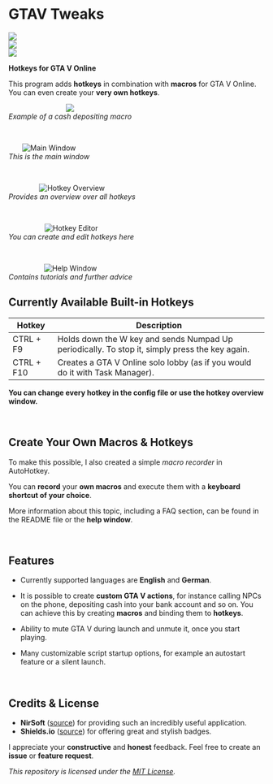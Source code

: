 # **GTAV Tweaks**

<p align="left">
        <a href="https://github.com/LeoTN/gtav-tweaks/releases/latest" style="text-decoration: none;"><img src="https://img.shields.io/github/v/release/LeoTN/gtav-tweaks?sort=semver&display_name=release&style=for-the-badge&logo=Rocket&logoColor=green&label=CLICK%20TO%20INSTALL%20LATEST%20VERSION&color=green"></a>
        <br>
        <a href="https://github.com/LeoTN/gtav-tweaks/releases" style="text-decoration: none;"><img src="https://img.shields.io/github/v/release/LeoTN/gtav-tweaks?include_prereleases&sort=semver&filter=*-beta&display_name=release&style=for-the-badge&logo=Textpattern&logoColor=orange&label=LATEST%20BETA%20VERSION&color=orange"></a>
        <br>
        <a href="https://github.com/LeoTN/gtav-tweaks/blob/main/LICENSE" style="text-decoration: none;"><img src="https://img.shields.io/github/license/LeoTN/gtav-tweaks?style=for-the-badge&logo=Google%20Docs&logoColor=blue&label=License&color=blue"></a>
</p>

**Hotkeys for GTA V Online**

This program adds **hotkeys** in combination with **macros** for GTA V Online. You can even create your **very own hotkeys**.

<div style="text-align: left;">
    <div style="display: inline-block; text-align: center;">
        <img src="library/assets/gtav_tweaks_macro_demo.gif">
        <div><em>Example of a cash depositing macro</em></div>
    </div>
    <p><br></p>
    <div style="display: inline-block; text-align: center;">
        <img src="library/assets/gtav_tweaks_main_window.png" alt="Main Window">
        <div><em>This is the main window</em></div>
    </div>
    <p><br></p>
    <div style="display: inline-block; text-align: center;">
        <img src="library/assets/gtav_tweaks_hotkey_overview_window.png" alt="Hotkey Overview">
        <div><em>Provides an overview over all hotkeys</em></div>
    </div>
    <p><br></p>
    <div style="display: inline-block; text-align: center;">
        <img src="library/assets/gtav_tweaks_hotkey_window.png" alt="Hotkey Editor">
        <div><em>You can create and edit hotkeys here</em></div>
    </div>
    <p><br></p>
    <div style="display: inline-block; text-align: center;">
        <img src="library/assets/gtav_tweaks_help_window.png" alt="Help Window">
        <div><em>Contains tutorials and further advice</em></div>
    </div>
</div>

## Currently Available Built-in Hotkeys

| Hotkey     | Description                                                                                     |
|------------|-------------------------------------------------------------------------------------------------|
| CTRL + F9 | Holds down the W key and sends Numpad Up periodically. To stop it, simply press the key again.   |
| CTRL + F10 | Creates a GTA V Online solo lobby (as if you would do it with Task Manager).                    |

**You can change every hotkey in the config file or use the hotkey overview window.**

<br>

## Create Your Own Macros & Hotkeys

To make this possible, I also created a simple *macro recorder* in AutoHotkey.

You can **record** your **own macros** and execute them with a **keyboard shortcut of your choice**.

More information about this topic, including a FAQ section, can be found in the README file or the **help window**.

<br>

## Features

* Currently supported languages are **English** and **German**.

* It is possible to create **custom GTA V actions**, for instance calling NPCs on the phone, depositing cash into your bank account and so on. You can achieve this by creating **macros** and binding them to **hotkeys**.

* Ability to mute GTA V during launch and unmute it, once you start playing.

* Many customizable script startup options, for example an autostart feature or a silent launch.

<br>

## Credits & License

*  **NirSoft** ([source](https://www.nirsoft.net/utils/sound_volume_view.html)) for providing such an incredibly useful application.
* **Shields.io** ([source](https://shields.io/)) for offering great and stylish badges.

I appreciate your **constructive** and **honest** feedback. Feel free to create an **issue** or **feature request**.

*This repository is licensed under the [MIT License](https://github.com/LeoTN/gtav-tweaks/blob/main/LICENSE).*